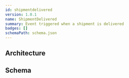 ```yaml
---
id: shipmentdelivered
version: 1.0.1
name: ShipmentDelivered
summary: Event triggered when a shipment is delivered
badges: []
schemaPath: schema.json
---
```

## Architecture
<NodeGraph />


## Schema
<SchemaViewer file="schema.json" title="Message Schema" maxHeight="500" />

